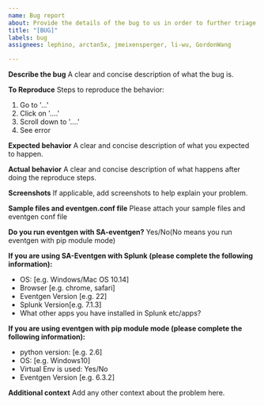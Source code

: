 ```yaml
---
name: Bug report
about: Provide the details of the bug to us in order to further triage and fix
title: "[BUG]"
labels: bug
assignees: lephino, arctan5x, jmeixensperger, li-wu, GordonWang

---
```


**Describe the bug**
A clear and concise description of what the bug is.

**To Reproduce**
Steps to reproduce the behavior:
1. Go to '...'
2. Click on '....'
3. Scroll down to '....'
4. See error

**Expected behavior**
A clear and concise description of what you expected to happen.

**Actual behavior**
A clear and concise description of what happens after doing the reproduce steps.

**Screenshots**
If applicable, add screenshots to help explain your problem.

**Sample files and eventgen.conf file**
Please attach your sample files and eventgen conf file

**Do you run eventgen with SA-eventgen?**
Yes/No(No means you run eventgen with pip module mode)

**If you are using SA-Eventgen with Splunk (please complete the following information):**
 - OS: [e.g. Windows/Mac OS 10.14]
 - Browser [e.g. chrome, safari]
 - Eventgen Version [e.g. 22]
 - Splunk Version[e.g. 7.1.3]
 - What other apps you have installed in Splunk etc/apps?

**If you are using eventgen with pip module mode (please complete the following information):**
 - python version: [e.g. 2.6]
 - OS: [e.g. Windows10]
 - Virtual Env is used: Yes/No
 - Eventgen Version [e.g. 6.3.2]

**Additional context**
Add any other context about the problem here.
